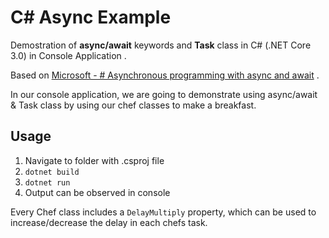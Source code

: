 # C# Async Example
Demostration of **async/await** keywords and **Task** class in C# (.NET Core 3.0) in Console Application  .

Based on [Microsoft - # Asynchronous programming with async and await](https://docs.microsoft.com/en-gb/dotnet/csharp/programming-guide/concepts/async/)  .

In our console application, we are going to demonstrate using async/await & Task class by using our chef classes to make a breakfast.


## Usage

 1. Navigate to folder with .csproj file
 2. `dotnet build` 
 3. `dotnet run` 
 4. Output can be observed in console

Every Chef class includes a `DelayMultiply` property, which can be used to increase/decrease the delay in each chefs task.

